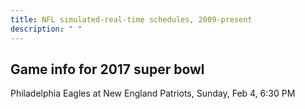 ```yaml
---
title: NFL simulated-real-time schedules, 2009-present
description: " "
---
```


## Game info for 2017 super bowl
Philadelphia Eagles at New England Patriots, Sunday, Feb 4, 6:30 PM

